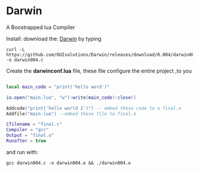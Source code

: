 # Darwin
A Boostrapped lua Compiler

Install:
download the: [Darwin](https://github.com/OUIsolutions/Darwin/releases/download/0.004/darwin004.c)
by typing 
```shel
curl -L https://github.com/OUIsolutions/Darwin/releases/download/0.004/darwin004.c -o darwin004.c 
```

Create the **darwinconf.lua** file, these file configure the entire project ,to you 

```lua

local main_code = "print('hello word')"

io.open("main.lua", "w"):write(main_code):close()

Addcode("print('hello world 2')") -- embed these code to o final.o
Addfile("main.lua") --embed these file to final.o

Cfilename = "final.c" 
Compiler = "gcc" 
Output = "final.o"  
Runafter = true 
```
and run with: 
```shel
gcc darwin004.c -o darwin004.o && ./darwin004.o 
```

